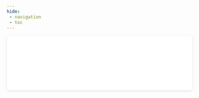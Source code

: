 ```yaml
---
hide:
 - navigation
 - toc
---
```

<style>
  .md-typeset h1,
  .md-content__button {
    display: none;
  }
</style>

<iframe 
  id="submit-frame"
  src="../submit-external/index.html"
  style="width: 100%; border: none; border-radius: 6px; box-shadow: 0 2px 6px rgba(0,0,0,0.1); overflow:hidden;">
</iframe>


<script>
const iframe = document.getElementById("submit-frame");

window.addEventListener("message", (event) => {
    // Optional: check event.origin for security
    if (event.data.type === "resize-iframe") {
        iframe.style.height = event.data.height + "px";
    }
});
</script>
